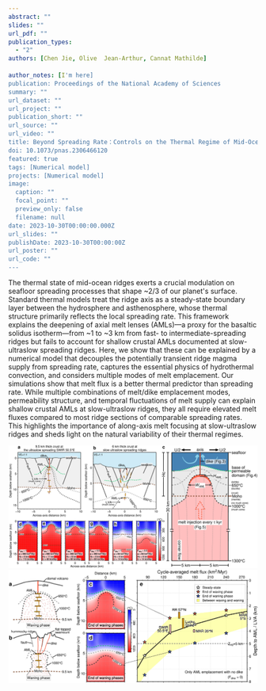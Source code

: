 ```yaml
---
abstract: ""
slides: ""
url_pdf: ""
publication_types:
  - "2"
authors: [Chen Jie, Olive  Jean-Arthur, Cannat Mathilde]

author_notes: [I'm here]
publication: Proceedings of the National Academy of Sciences
summary: ""
url_dataset: ""
url_project: ""
publication_short: ""
url_source: ""
url_video: ""
title: Beyond Spreading Rate：Controls on the Thermal Regime of Mid-Ocean Ridges
doi: 10.1073/pnas.2306466120
featured: true
tags: [Numerical model]
projects: [Numerical model]
image:
  caption: ""
  focal_point: ""
  preview_only: false
  filename: null
date: 2023-10-30T00:00:00.000Z
url_slides: ""
publishDate: 2023-10-30T00:00:00Z
url_poster: ""
url_code: ""
---
```


The thermal state of mid-ocean ridges exerts a crucial modulation on seafloor spreading processes that shape ~2/3 of our planet's surface. Standard thermal models treat the ridge axis as a steady-state boundary layer between the hydrosphere and asthenosphere, whose thermal structure primarily reflects the local spreading rate. This framework explains the deepening of axial melt lenses (AMLs)—a proxy for the basaltic solidus isotherm—from ~1 to ~3 km from fast- to intermediate-spreading ridges but fails to account for shallow crustal AMLs documented at slow-ultraslow spreading ridges. Here, we show that these can be explained by a numerical model that decouples the potentially transient ridge magma supply from spreading rate, captures the essential physics of hydrothermal convection, and considers multiple modes of melt emplacement. Our simulations show that melt flux is a better thermal predictor than spreading rate. While multiple combinations of melt/dike emplacement modes, permeability structure, and temporal fluctuations of melt supply can explain shallow crustal AMLs at slow-ultraslow ridges, they all require elevated melt fluxes compared to most ridge sections of comparable spreading rates. This highlights the importance of along-axis melt focusing at slow-ultraslow ridges and sheds light on the natural variability of their thermal regimes.



<img src="Figure2_2_DikeSketch.jpg" alt="figure" style="zoom:100%;" />



<img src="Figure2_5_cycle.jpg" alt="figure" style="zoom:100%;" />
